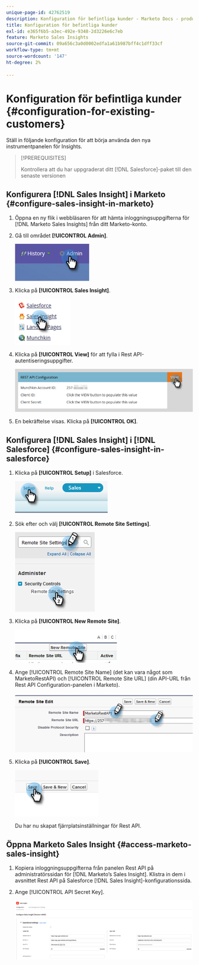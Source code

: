 ```yaml
---
unique-page-id: 42762519
description: Konfiguration för befintliga kunder - Marketo Docs - produktdokumentation
title: Konfiguration för befintliga kunder
exl-id: e365f6b5-a3ec-492e-9348-2d3226e6c7eb
feature: Marketo Sales Insights
source-git-commit: 09a656c3a0d0002edfa1a61b987bff4c1dff33cf
workflow-type: tm+mt
source-wordcount: '147'
ht-degree: 2%

---
```


# Konfiguration för befintliga kunder {#configuration-for-existing-customers}

Ställ in följande konfiguration för att börja använda den nya instrumentpanelen för Insights.

>[!PREREQUISITES]
>
>Kontrollera att du har uppgraderat ditt [!DNL Salesforce]-paket till den senaste versionen

## Konfigurera [!DNL Sales Insight] i Marketo {#configure-sales-insight-in-marketo}

1. Öppna en ny flik i webbläsaren för att hämta inloggningsuppgifterna för [!DNL Marketo Sales Insights] från ditt Marketo-konto.

1. Gå till området **[!UICONTROL Admin]**.

   ![](assets/configuration-for-existing-customers-1.png)

1. Klicka på **[!UICONTROL Sales Insight]**.

   ![](assets/configuration-for-existing-customers-2.png)

1. Klicka på **[!UICONTROL View]** för att fylla i Rest API-autentiseringsuppgifter.

   ![](assets/configuration-for-existing-customers-3.png)

1. En bekräftelse visas. Klicka på **[!UICONTROL OK]**.

## Konfigurera [!DNL Sales Insight] i [!DNL Salesforce] {#configure-sales-insight-in-salesforce}

1. Klicka på **[!UICONTROL Setup]** i Salesforce.

   ![](assets/configuration-for-existing-customers-4.png)

1. Sök efter och välj **[!UICONTROL Remote Site Settings]**.

   ![](assets/configuration-for-existing-customers-5.png)

1. Klicka på **[!UICONTROL New Remote Site]**.

   ![](assets/configuration-for-existing-customers-6.png)

1. Ange [!UICONTROL Remote Site Name] (det kan vara något som MarketoRestAPI) och [!UICONTROL Remote Site URL] (din API-URL från Rest API Configuration-panelen i Marketo).

   ![](assets/configuration-for-existing-customers-7.png)

1. Klicka på **[!UICONTROL Save]**.

   ![](assets/configuration-for-existing-customers-8.png)

   Du har nu skapat fjärrplatsinställningar för Rest API.

## Öppna Marketo Sales Insight {#access-marketo-sales-insight}

1. Kopiera inloggningsuppgifterna från panelen Rest API på administratörssidan för [!DNL Marketo’s Sales Insight]. Klistra in dem i avsnittet Rest API på Salesforce [!DNL Sales Insight]-konfigurationssida.

1. Ange [!UICONTROL API Secret Key].

   ![](assets/configuration-for-existing-customers-9.png)
